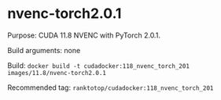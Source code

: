# nvenc-torch2.0.1

Purpose: CUDA 11.8 NVENC with PyTorch 2.0.1.

Build arguments: none

Build: `docker build -t cudadocker:118_nvenc_torch_201 images/11.8/nvenc-torch2.0.1`

Recommended tag: `ranktotop/cudadocker:118_nvenc_torch_201`
